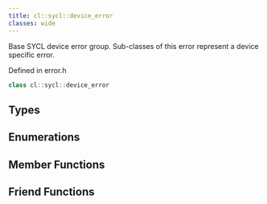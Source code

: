 ```yaml
---
title: cl::sycl::device_error
classes: wide
---
```



Base SYCL device error group. Sub-classes of this error represent a device specific error. 

Defined in error.h

```cpp
class cl::sycl::device_error
```

## Types

## Enumerations

## Member Functions


## Friend Functions

